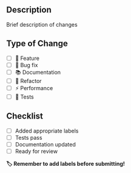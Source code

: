 ## Description

Brief description of changes

## Type of Change

- [ ] 🚀 Feature
- [ ] 🐛 Bug fix
- [ ] 📚 Documentation
- [ ] 🔧 Refactor
- [ ] ⚡ Performance
- [ ] 🧪 Tests

## Checklist

- [ ] Added appropriate labels
- [ ] Tests pass
- [ ] Documentation updated
- [ ] Ready for review

**🏷️ Remember to add labels before submitting!**
